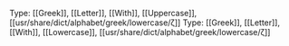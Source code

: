 Type: [[Greek]], [[Letter]], [[With]], [[Uppercase]], [[usr/share/dict/alphabet/greek/lowercase/ζ]]
Type: [[Greek]], [[Letter]], [[With]], [[Lowercase]], [[usr/share/dict/alphabet/greek/lowercase/ζ]]
